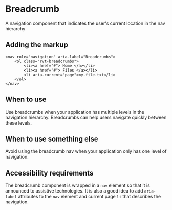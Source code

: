 # Breadcrumb

A navigation component that indicates the user's current location in the nav hierarchy

## Adding the markup

```
<nav role="navigation" aria-label="Breadcrumbs">
    <ol class="rvt-breadcrumbs">
        <li><a href="#"> Home </a></li>
        <li><a href="#"> Files </a></li>
        <li aria-current="page">my-file.txt</li>
    </ol>
</nav>
```

## When to use

Use breadcrumbs when your application has multiple levels in the navigation hierarchy. Breadcrumbs can help users navigate quickly between these levels.

## When to use something else

Avoid using the breadcrumb nav when your application only has one level of navigation.

## Accessibility requirements

The breadcrumb component is wrapped in a `nav` element so that it is announced to assistive technologies. It is also a good idea to add `aria-label` attributes to the `nav` element and current page `li` that describes the navigation.